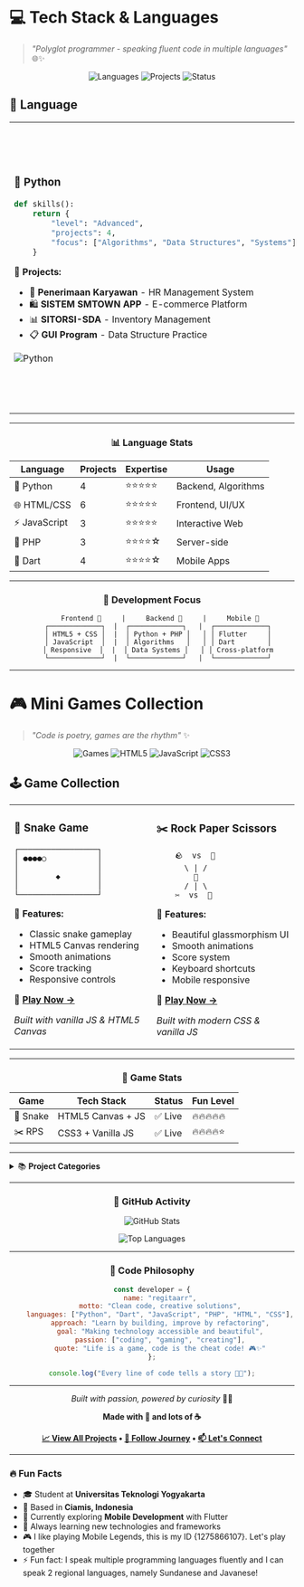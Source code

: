 # 💻 Tech Stack & Languages

> *"Polyglot programmer - speaking fluent code in multiple languages"* 🌐✨

<div align="center">

![Languages](https://img.shields.io/badge/Languages-7-4CAF50?style=for-the-badge&logo=code&logoColor=white)
![Projects](https://img.shields.io/badge/Projects-18+-FF6B6B?style=for-the-badge&logo=rocket&logoColor=white)
![Status](https://img.shields.io/badge/Status-Active-00BCD4?style=for-the-badge&logo=activity&logoColor=white)

</div>

## 🚀 Language

<table>
<tr>
<td width="33%">

### 🐍 **Python**
```python
def skills():
    return {
        "level": "Advanced",
        "projects": 4,
        "focus": ["Algorithms", "Data Structures", "Systems"]
    }
```

**🎯 Projects:**
- 🏢 **Penerimaan Karyawan** - HR Management System
- 🛍️ **SISTEM SMTOWN APP** - E-commerce Platform  
- 📊 **SITORSI-SDA** - Inventory Management
- 📋 **GUI Program** - Data Structure Practice

![Python](https://img.shields.io/badge/Python-3776AB?style=flat-square&logo=python&logoColor=white)

</td>
<td width="33%">

### 🌐 **Web Technologies**
```html
<div class="web-stack">
    <span>HTML5</span> +
    <span>CSS3</span> +
    <span>JavaScript</span> +
    <span>PHP</span>
</div>
```

**🎯 Projects:**
- 🎮 **Rock Paper Scissors** - Interactive Game
- 🐍 **Snake Game** - HTML5 Canvas
- 🏬 **SVT Store** - Album Shop Website
- 👤 **Jennie Profile** - Personal Website
- 🏘️ **RW Hub** - Community Management

![HTML5](https://img.shields.io/badge/HTML5-E34F26?style=flat-square&logo=html5&logoColor=white)
![CSS3](https://img.shields.io/badge/CSS3-1572B6?style=flat-square&logo=css3&logoColor=white)
![JavaScript](https://img.shields.io/badge/JavaScript-F7DF1E?style=flat-square&logo=javascript&logoColor=black)
![PHP](https://img.shields.io/badge/PHP-777BB4?style=flat-square&logo=php&logoColor=white)

</td>
<td width="33%">

### 📱 **Mobile Development**
```dart
class MobileDev {
  String framework = "Flutter";
  String language = "Dart";
  List<String> platforms = ["Android", "iOS"];
}
```

**🎯 Projects:**
- ✅ **Smart Presence** - Attendance System
- 🍜 **Kawaii Ramen** - Restaurant App
- 🛡️ **SiKerja App** - Safety Management
- 💬 **OTP Fonnte** - SMS Integration

![Dart](https://img.shields.io/badge/Dart-0175C2?style=flat-square&logo=dart&logoColor=white)
![Flutter](https://img.shields.io/badge/Flutter-02569B?style=flat-square&logo=flutter&logoColor=white)

</td>
</tr>
</table>

---

<div align="center">

### 📊 **Language Stats**

| Language | Projects | Expertise | Usage |
|----------|----------|-----------|-------|
| 🐍 Python | 4 | ⭐⭐⭐⭐⭐ | Backend, Algorithms |
| 🌐 HTML/CSS | 6 | ⭐⭐⭐⭐⭐ | Frontend, UI/UX |
| ⚡ JavaScript | 3 | ⭐⭐⭐⭐⭐ | Interactive Web |
| 🐘 PHP | 3 | ⭐⭐⭐⭐☆ | Server-side |
| 🎯 Dart | 4 | ⭐⭐⭐⭐☆ | Mobile Apps |

</div>

---

<div align="center">

### 🎨 **Development Focus**

```ascii
    Frontend 🎨     |     Backend 🔧     |     Mobile 📱
   ┌─────────────┐  |  ┌─────────────┐   |  ┌─────────────┐
   │ HTML5 + CSS │  |  │ Python + PHP │   │ │ Flutter     │
   │ JavaScript  │  |  │ Algorithms   │   │ │ Dart        │
   │ Responsive  │  |  │ Data Systems │   │ │ Cross-platform
   └─────────────┘  |  └─────────────┘   |  └─────────────┘
```

</div>

---

# 🎮 Mini Games Collection

> *"Code is poetry, games are the rhythm"* ✨

<div align="center">

![Games](https://img.shields.io/badge/Games-2-ff6b6b?style=for-the-badge&logo=gamepad&logoColor=white)
![HTML5](https://img.shields.io/badge/HTML5-E34F26?style=for-the-badge&logo=html5&logoColor=white)
![JavaScript](https://img.shields.io/badge/JavaScript-F7DF1E?style=for-the-badge&logo=javascript&logoColor=black)
![CSS3](https://img.shields.io/badge/CSS3-1572B6?style=for-the-badge&logo=css3&logoColor=white)

</div>

## 🕹️ Game Collection

<table>
<tr>
<td width="50%">

### 🐍 **Snake Game**
```ascii
┌─────────────────┐
│ ●●●●○           │
│                 │
│        ◆        │
│                 │
└─────────────────┘
```

**🎯 Features:**
- Classic snake gameplay
- HTML5 Canvas rendering
- Smooth animations
- Score tracking
- Responsive controls

**🚀 [Play Now →](https://regitaarr.github.io/snake-game/)**

*Built with vanilla JS & HTML5 Canvas*

</td>
<td width="50%">

### ✂️ **Rock Paper Scissors**
```ascii
    🪨  vs  📄
      \ | /
        🎲
      / | \
    ✂️  vs  🤖
```

**🎯 Features:**
- Beautiful glassmorphism UI
- Smooth animations
- Score system
- Keyboard shortcuts
- Mobile responsive

**🚀 [Play Now →](https://regitaarr.github.io/Rock-Paper-Scissors-Game/)**

*Built with modern CSS & vanilla JS*

</td>
</tr>
</table>

---

<div align="center">

### 💫 **Game Stats**

| Game | Tech Stack | Status | Fun Level |
|------|------------|--------|-----------|
| 🐍 Snake | HTML5 Canvas + JS | ✅ Live | 🔥🔥🔥🔥🔥 |
| ✂️ RPS | CSS3 + Vanilla JS | ✅ Live | 🔥🔥🔥🔥⭐ |

</div>

---

<details>
<summary>📚 <b>Project Categories</b></summary>

### 🎮 **Games & Interactive**
- 🐍 **Snake Game** - Classic arcade game with HTML5 Canvas
- ✂️ **Rock Paper Scissors** - Modern UI game with animations

### 🏢 **Business Applications**
- 🏢 **Penerimaan Karyawan** - HR Management System (Python)
- 🛍️ **SISTEM SMTOWN APP** - E-commerce Platform (Python)
- 🏪 **Manajemen Data Toko** - Store Management System (PHP)

### 📱 **Mobile Applications**
- ✅ **Smart Presence** - Attendance System (Flutter)
- 🍜 **Kawaii Ramen** - Restaurant App (Flutter)
- 🛡️ **SiKerja App** - Safety Management (Flutter)
- 💬 **OTP Fonnte** - SMS Integration (PHP)

### 🌐 **Web Development**
- 👤 **Jennie Profile** - Personal Website (HTML/CSS)
- 🎤 **YG Entertainment** - Company Profile (CSS)
- 🏘️ **RW Hub** - Community Management (PHP)
- 🍜 **SVT Store** - Album Shop Website (HTML)
- 👥 **I/O Data Penduduk** - Population Data System (JavaScript)

### 🔧 **System & Utilities**
- 📊 **SITORSI-SDA** - Inventory Management (Python)
- 📋 **GUI Program** - Data Structure Practice (Python)
- 🏗️ **SIKERJA** - UI Design (OOP Technology)

</details>

---

<div align="center">

### 🌟 **GitHub Activity**

![GitHub Stats](https://github-readme-stats.vercel.app/api?username=regitaarr&show_icons=true&theme=radical&hide_border=true&bg_color=0D1117&title_color=F85D7F&icon_color=F85D7F&text_color=FFFFFF)

![Top Languages](https://github-readme-stats.vercel.app/api/top-langs/?username=regitaarr&layout=compact&theme=radical&hide_border=true&bg_color=0D1117&title_color=F85D7F&text_color=FFFFFF)

</div>

---

<div align="center">

### 💫 **Code Philosophy**

```javascript
const developer = {
    name: "regitaarr",
    motto: "Clean code, creative solutions",
    languages: ["Python", "Dart", "JavaScript", "PHP", "HTML", "CSS"],
    approach: "Learn by building, improve by refactoring",
    goal: "Making technology accessible and beautiful",
    passion: ["coding", "gaming", "creating"],
    quote: "Life is a game, code is the cheat code! 🎮✨"
};

console.log("Every line of code tells a story 📖✨");
```

</div>

---

<div align="center">

*Built with passion, powered by curiosity* 🚀💖

**Made with 💖 and lots of ☕**

**[📈 View All Projects](https://github.com/regitaarr?tab=repositories) • [🌟 Follow Journey](https://github.com/regitaarr) • [📫 Let's Connect](https://instagram.com/regitaarr)**

</div>

---

<div align="left">

### 🔥 **Fun Facts**

- 🎓 Student at **Universitas Teknologi Yogyakarta**
- 📍 Based in **Ciamis, Indonesia**
- 🎯 Currently exploring **Mobile Development** with Flutter
- 🌱 Always learning new technologies and frameworks
- 🎮 I like playing Mobile Legends, this is my ID {1275866107}. Let's play together
- ⚡ Fun fact: I speak multiple programming languages fluently and I can speak 2 regional languages, namely Sundanese and Javanese!

</div>
